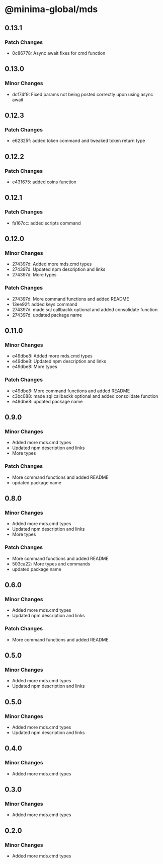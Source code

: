 # @minima-global/mds

## 0.13.1

### Patch Changes

- 0c86778: Async await fixes for cmd function

## 0.13.0

### Minor Changes

- dcf74f9: Fixed params not being posted correctly upon using async await

## 0.12.3

### Patch Changes

- e62325f: added token command and tweaked token return type

## 0.12.2

### Patch Changes

- e431675: added coins function

## 0.12.1

### Patch Changes

- fa167cc: added scripts command

## 0.12.0

### Minor Changes

- 274397d: Added more mds.cmd types
- 274397d: Updated npm description and links
- 274397d: More types

### Patch Changes

- 274397d: More command functions and added README
- 13ee92f: added keys command
- 274397d: made sql callbackk optional and added consolidate function
- 274397d: updated package name

## 0.11.0

### Minor Changes

- e49dbe8: Added more mds.cmd types
- e49dbe8: Updated npm description and links
- e49dbe8: More types

### Patch Changes

- e49dbe8: More command functions and added README
- c3bc088: made sql callbackk optional and added consolidate function
- e49dbe8: updated package name

## 0.9.0

### Minor Changes

- Added more mds.cmd types
- Updated npm description and links
- More types

### Patch Changes

- More command functions and added README
- updated package name

## 0.8.0

### Minor Changes

- Added more mds.cmd types
- Updated npm description and links
- More types

### Patch Changes

- More command functions and added README
- 503ca22: More types and commands
- updated package name

## 0.6.0

### Minor Changes

- Added more mds.cmd types
- Updated npm description and links

### Patch Changes

- More command functions and added README

## 0.5.0

### Minor Changes

- Added more mds.cmd types
- Updated npm description and links

## 0.5.0

### Minor Changes

- Added more mds.cmd types
- Updated npm description and links

## 0.4.0

### Minor Changes

- Added more mds.cmd types

## 0.3.0

### Minor Changes

- Added more mds.cmd types

## 0.2.0

### Minor Changes

- Added more mds.cmd types
